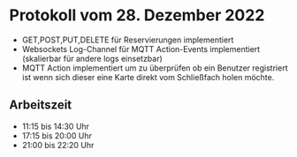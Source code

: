 # Protokoll vom 28. Dezember 2022 

- GET,POST,PUT,DELETE für Reservierungen implementiert
- Websockets Log-Channel für MQTT Action-Events implementiert (skalierbar für andere logs einsetzbar)
- MQTT Action implementiert um zu überprüfen ob ein Benutzer registriert ist wenn sich dieser eine Karte direkt vom Schließfach holen möchte.

## Arbeitszeit
<!-- { "progress": true, "date": ["22/12/28"] } -->
- 11:15 bis 14:30 Uhr
- 17:15 bis 20:00 Uhr
- 21:00 bis 22:20 Uhr
<!-- { "progress": false } -->
